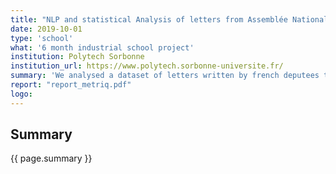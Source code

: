 ```yaml
---
title: "NLP and statistical Analysis of letters from Assemblée Nationale"
date: 2019-10-01
type: 'school'
what: '6 month industrial school project'
institution: Polytech Sorbonne
institution_url: https://www.polytech.sorbonne-universite.fr/
summary: 'We analysed a dataset of letters written by french deputees to ministers. We used NLP techniques and basic statistics to detect over-representations, anomalies and time series extremas. We created a interactive plateform to visualize our results.'
report: "report_metriq.pdf"
logo:
---
```

## Summary
{{ page.summary }}
